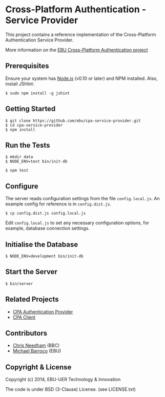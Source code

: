 # Cross-Platform Authentication - Service Provider

This project contains a reference implementation of the Cross-Platform
Authentication Service Provider.

More information on the [EBU Cross-Platform Authentication project](http://tech.ebu.ch/cpa)

## Prerequisites

Ensure your system has [Node.js](http://nodejs.org/) (v0.10 or later) and NPM installed. Also, install JSHint:

    $ sudo npm install -g jshint

## Getting Started

    $ git clone https://github.com/ebu/cpa-service-provider.git
    $ cd cpa-service-provider
    $ npm install
    
## Run the Tests

    $ mkdir data
    $ NODE_ENV=test bin/init-db
    
    $ npm test

## Configure

The server reads configuration settings from the file `config.local.js`.
An example config for reference is in `config.dist.js`.

    $ cp config.dist.js config.local.js

Edit `config.local.js` to set any necessary configuration options, for
example, database connection settings.

## Initialise the Database

    $ NODE_ENV=development bin/init-db

## Start the Server

    $ bin/server


## Related Projects

* [CPA Authentication Provider](https://github.com/ebu/cpa-auth-provider)
* [CPA Client](https://github.com/ebu/cpa-client)


## Contributors

* [Chris Needham](https://github.com/chrisn) (BBC)
* [Michael Barroco](https://github.com/barroco) (EBU)


## Copyright & License

Copyright (c) 2014, EBU-UER Technology & Innovation

The code is under BSD (3-Clause) License. (see LICENSE.txt)
